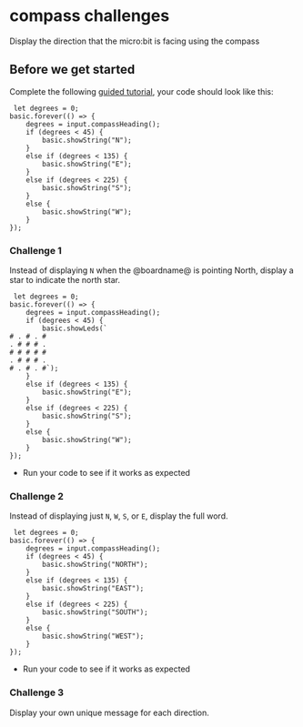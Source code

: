 # compass challenges

Display the direction that the micro:bit is facing using the compass 

## Before we get started

Complete the following [guided tutorial](/lessons/compass/activity), your code should look like this:

```blocks
 let degrees = 0;
basic.forever(() => {
    degrees = input.compassHeading();
    if (degrees < 45) {
        basic.showString("N");
    }
    else if (degrees < 135) {
        basic.showString("E");
    }
    else if (degrees < 225) {
        basic.showString("S");
    }
    else {
        basic.showString("W");
    }
});
```

### Challenge 1

Instead of displaying `N` when the @boardname@ is pointing North, display a star to indicate the north star.

```blocks
 let degrees = 0;
basic.forever(() => {
    degrees = input.compassHeading();
    if (degrees < 45) {
        basic.showLeds(`
# . # . #
. # # # .
# # # # #
. # # # .
# . # . #`);
    }
    else if (degrees < 135) {
        basic.showString("E");
    }
    else if (degrees < 225) {
        basic.showString("S");
    }
    else {
        basic.showString("W");
    }
});
```


* Run your code to see if it works as expected

### Challenge 2

Instead of displaying just `N`, `W`, `S`, or `E`, display the full word.

```blocks
 let degrees = 0;
basic.forever(() => {
    degrees = input.compassHeading();
    if (degrees < 45) {
        basic.showString("NORTH");
    }
    else if (degrees < 135) {
        basic.showString("EAST");
    }
    else if (degrees < 225) {
        basic.showString("SOUTH");
    }
    else {
        basic.showString("WEST");
    }
});
```


* Run your code to see if it works as expected

### Challenge 3

Display your own unique message for each direction.

